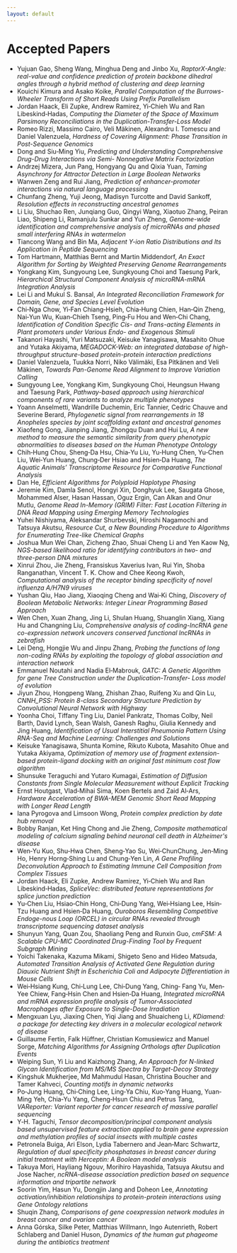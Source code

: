 ```yaml
---
layout: default
---
```


# Accepted Papers

* Yujuan Gao, Sheng Wang, Minghua Deng and Jinbo Xu, *RaptorX-Angle: real-value and confidence prediction of protein backbone dihedral angles through a hybrid method of clustering and deep learning*
* Kouichi Kimura and Asako Koike, *Parallel Computation of the Burrows-Wheeler Transform of Short Reads Using Prefix Parallelism*
* Jordan Haack, Eli Zupke, Andrew Ramirez, Yi‐Chieh Wu and Ran Libeskind‐Hadas, *Computing the Diameter of the Space of Maximum Parsimony Reconciliations in the Duplication-Transfer-Loss Model*
* Romeo Rizzi, Massimo Cairo, Veli Mäkinen, Alexandru I. Tomescu and Daniel Valenzuela, *Hardness of Covering Alignment: Phase Transition in Post-Sequence Genomics*
* Dong and Siu‐Ming Yiu, *Predicting and Understanding Comprehensive Drug-Drug Interactions via Semi- Nonnegative Matrix Factorization*
* Andrzej Mizera, Jun Pang, Hongyang Qu and Qixia Yuan, *Taming Asynchrony for Attractor Detection in Large Boolean Networks*
* Wanwen Zeng and Rui Jiang, *Prediction of enhancer-promoter interactions via natural language processing*
* Chunfang Zheng, Yuji Jeong, Madisyn Turcotte and David Sankoff, *Resolution effects in reconstructing ancestral genomes*
* Li Liu, Shuchao Ren, Junqiang Guo, Qingyi Wang, Xiaotuo
Zhang, Peiran Liao, Shipeng Li, Ramanjulu Sunkar and Yun Zheng, *Genome-wide identification and comprehensive analysis of microRNAs and phased small interfering RNAs in watermelon*
* Tiancong Wang and Bin Ma, *Adjacent Y-ion Ratio Distributions and Its Application in Peptide Sequencing*
* Tom Hartmann, Matthias Bernt and Martin Middendorf, *An Exact Algorithm for Sorting by Weighted Preserving Genome Rearrangements*
* Yongkang Kim, Sungyoung Lee, Sungkyoung Choi and Taesung Park, *Hierarchical Structural Component Analysis of microRNA-mRNA Integration Analysis*
* Lei Li and Mukul S. Bansal, *An Integrated Reconciliation Framework for Domain, Gene, and Species Level Evolution*
* Chi‐Nga Chow, Yi‐Fan Chiang‐Hsieh, Chia‐Hung Chien,
Han‐Qin Zheng, Nai‐Yun Wu, Kuan‐Chieh Tseng, Ping‐Fu Hou and Wen‐Chi Chang, *Identification of Condition Specific Cis- and Trans-acting Elements in Plant promoters under Various Endo- and Exogenous Stimuli*
* Takanori Hayashi, Yuri Matsuzaki, Keisuke Yanagisawa,  Masahito Ohue and Yutaka Akiyama, *MEGADOCK-Web: an integrated database of high-throughput structure-based protein-protein interaction predictions*
* Daniel Valenzuela, Tuukka Norri, Niko Välimäki, Esa Pitkänen and Veli Mäkinen, *Towards Pan-Genome Read Alignment to Improve Variation Calling*
* Sungyoung Lee, Yongkang Kim, Sungkyoung Choi, Heungsun Hwang and Taesung Park, *Pathway-based approach using hierarchical components of rare variants to analyze multiple phenotypes*
* Yoann Anselmetti, Wandrille Duchemin, Eric Tannier, Cedric Chauve and Severine Berard, *Phylogenetic signal from rearrangements in 18 Anopheles species by joint scaffolding extant and ancestral genomes*
* Xiaofeng Gong, Jianping Jiang, Zhongqu Duan and Hui Lu, *A new method to measure the semantic similarity from query phenotypic abnormalities to diseases based on the Human Phenotype Ontology*
* Chih‐Hung Chou, Sheng‐Da Hsu, Chia‐Yu Liu, Yu‐Hung Chen, Yu‐Chen Liu, Wei‐Yun Huang, Chung‐Der Hsiao and Hsien‐Da Huang, *The Aquatic Animals’ Transcriptome Resource for Comparative Functional Analysis*
* Dan He, *Efficient Algorithms for Polyploid Haplotype Phasing*
* Jeremie Kim, Damla Senol, Hongyi Xin, Donghyuk Lee, Saugata Ghose, Mohammed Alser, Hasan Hassan, Oguz Ergin, Can Alkan and Onur Mutlu, *Genome Read In-Memory (GRIM) Filter: Fast Location Filtering in DNA Read Mapping using Emerging Memory Technologies*
* Yuhei Nishiyama, Aleksandar Shurbevski, Hiroshi Nagamochi and Tatsuya Akutsu, *Resource Cut, a New Bounding Procedure to Algorithms for Enumerating Tree-like Chemical Graphs*
* Joshua Mun Wei Chan, Zicheng Zhao, Shuai Cheng Li and Yen Kaow Ng, *NGS-based likelihood ratio for identifying contributors in two- and three-person DNA mixtures*
* Xinrui Zhou, Jie Zheng, Fransiskus Xaverius Ivan, Rui Yin, Shoba Ranganathan, Vincent T. K. Chow and Chee Keong Kwoh, *Computational analysis of the receptor binding specificity of novel influenza A/H7N9 viruses*
* Yushan Qiu, Hao Jiang, Xiaoqing Cheng and Wai‐Ki Ching, *Discovery of Boolean Metabolic Networks: Integer Linear Programming Based Approach*
* Wen Chen, Xuan Zhang, Jing Li, Shulan Huang, Shuanglin Xiang, Xiang Hu and Changning Liu, *Comprehensive analysis of coding-lncRNA gene co-expression network uncovers conserved functional lncRNAs in zebrafish*
* Lei Deng, Hongjie Wu and Jinpu Zhang, *Probing the functions of long non-coding RNAs by exploiting the topology of global association and interaction network*
* Emmanuel Noutahi and Nadia El‐Mabrouk, *GATC: A Genetic Algorithm for gene Tree Construction under the Duplication-Transfer- Loss model of evolution*
* Jiyun Zhou, Hongpeng Wang, Zhishan Zhao, Ruifeng Xu and Qin Lu, *CNNH_PSS: Protein 8-class Secondary Structure Prediction by Convolutional Neural Network with Highway*
* Yoonha Choi, Tiffany Ting Liu, Daniel Pankratz, Thomas
Colby, Neil Barth, David Lynch, Sean Walsh, Ganesh Raghu, Giulia Kennedy and Jing Huang, *Identification of Usual Interstitial Pneumonia Pattern Using RNA-Seq and Machine Learning: Challenges and Solutions*
* Keisuke Yanagisawa, Shunta Komine, Rikuto Kubota, Masahito Ohue and Yutaka Akiyama, *Optimization of memory use of fragment extension-based protein-ligand docking with an original fast minimum cost flow algorithm*
* Shunsuke Teraguchi and Yutaro Kumagai, *Estimation of Diffusion Constants from Single Molecular Measurement without Explicit Tracking*
* Ernst Houtgast, Vlad‐Mihai Sima, Koen Bertels and Zaid Al‐Ars, *Hardware Acceleration of BWA-MEM Genomic Short Read Mapping with Longer Read Length*
* Iana Pyrogova and Limsoon Wong, *Protein complex prediction by date hub removal*
* Bobby Ranjan, Ket Hing Chong and Jie Zheng, *Composite mathematical modeling of calcium signaling behind neuronal cell death in Alzheimer's disease*
* Wen‐Yu Kuo, Shu‐Hwa Chen, Sheng‐Yao Su, Wei‐ChunChung, Jen‐Ming Ho, Henry Horng‐Shing Lu and Chung‐Yen Lin, *A Gene Profiling Deconvolution Approach to Estimating Immune Cell Composition from Complex Tissues*
* Jordan Haack, Eli Zupke, Andrew Ramirez, Yi‐Chieh Wu and Ran Libeskind‐Hadas, *SpliceVec: distributed feature representations for splice junction prediction*
* Yu‐Chen Liu, Hsiao‐Chin Hong, Chi‐Dung Yang, Wei‐Hsiang Lee, Hsin‐Tzu Huang and Hsien‐Da Huang, *Ouroboros Resembling Competitive Endoge-nous Loop (ORCEL) in circular RNAs revealed through transcriptome sequencing dataset analysis*
* Shunyun Yang, Quan Zou, Shaoliang Peng and Runxin Guo, *cmFSM: A Scalable CPU-MIC Coordinated Drug-Finding Tool by Frequent Subgraph Mining*
* Yoichi Takenaka, Kazuma Mikami, Shigeto Seno and Hideo Matsuda, *Automated Transition Analysis of Activated Gene Regulation during Diauxic Nutrient Shift in Escherichia Coli and Adipocyte Differentiation in Mouse Cells*
* Wei‐Hsiang Kung, Chi‐Lung Lee, Chi‐Dung Yang, Ching‐
Fang Yu, Men‐Yee Chiew, Fang‐Hsin Chen and Hsien‐Da Huang, *Integrated microRNA and mRNA expression profile analysis of Tumor-Associated Macrophages after Exposure to Single-Dose Irradiation*
* Mengxuan Lyu, Jiaxing Chen, Yiqi Jiang and Shuaicheng Li, *KDiamend: a package for detecting key drivers in a molecular ecological network of disease*
* Guillaume Fertin, Falk Hüffner, Christian Komusiewicz and Manuel Sorge, *Matching Algorithms for Assigning Orthologs after Duplication Events*
* Weiping Sun, Yi Liu and Kaizhong Zhang, *An Approach for N-linked Glycan Identification from MS/MS Spectra by Target-Decoy Strategy*
* Kingshuk Mukherjee, Md Mahmudul Hasan, Christina Boucher and Tamer Kahveci, *Counting motifs in dynamic networks*
* Po‐Jung Huang, Chi‐Ching Lee, Ling‐Ya Chiu, Kuo‐Yang Huang, Yuan‐Ming Yeh, Chia‐Yu Yang, Cheng‐Hsun Chiu and Petrus Tang, *VAReporter: Variant reporter for cancer research of massive parallel sequencing*
* Y‐H. Taguchi, *Tensor decomposition/principal component analysis based unsupervised feature extraction applied to brain gene expression and methylation profiles of social insects with multiple castes*
* Petronela Buiga, Ari Elson, Lydia Tabernero and Jean‐Marc Schwartz, *Regulation of dual specificity phosphatases in breast cancer during initial treatment with Herceptin: A Boolean model analysis*
* Takuya Mori, Hayliang Ngouv, Morihiro Hayashida, Tatsuya Akutsu and Jose Nacher, *ncRNA-disease association prediction based on sequence information and tripartite network*
* Soorin Yim, Hasun Yu, Dongjin Jang and Doheon Lee, *Annotating activation/inhibition relationships to protein-protein interactions using Gene Ontology relations*
* Shuqin Zhang, *Comparisons of gene coexpression network modules in breast cancer and ovarian cancer*
* Anna Górska, Silke Peter, Matthias Willmann, Ingo Autenrieth, Robert Schlaberg and Daniel Huson, *Dynamics of the human gut phageome during the antibiotics treatment*
